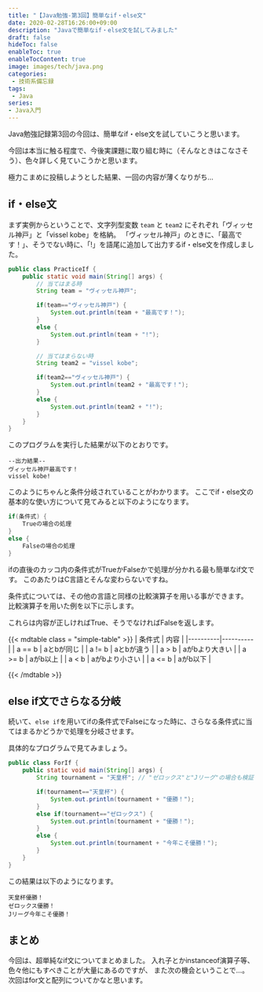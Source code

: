 ```yaml
---
title: "【Java勉強-第3回】簡単なif・else文"
date: 2020-02-28T16:26:00+09:00
description: "Javaで簡単なif・else文を試してみました"
draft: false
hideToc: false
enableToc: true
enableTocContent: true
image: images/tech/java.png
categories:
 - 技術系備忘録
tags:
 - Java
series:
- Java入門
---
```


Java勉強記録第3回の今回は、簡単なif・else文を試していこうと思います。

今回は本当に触る程度で、今後実課題に取り組む時に（そんなときはこなさそう）、色々詳しく見ていこうかと思います。

極力こまめに投稿しようとした結果、一回の内容が薄くなりがち...

## if・else文

まず実例からということで、文字列型変数 `team` と `team2` にそれぞれ「ヴィッセル神戸」と「vissel kobe」を格納。
「ヴィッセル神戸」のときに、「最高です！」、そうでない時に、「!」を語尾に追加して出力するif・else文を作成しました。

```java
public class PracticeIf {
    public static void main(String[] args) {
        // 当てはまる時
        String team = "ヴィッセル神戸";

        if(team=="ヴィッセル神戸") {
            System.out.println(team + "最高です！");
        }
        else {
            System.out.println(team + "!");
        }

        // 当てはまらない時
        String team2 = "vissel kobe";

        if(team2=="ヴィッセル神戸") {
            System.out.println(team2 + "最高です！");
        }
        else {
            System.out.println(team2 + "!");
        }
    }
}
```

このプログラムを実行した結果が以下のとおりです。

```text
--出力結果--
ヴィッセル神戸最高です！
vissel kobe!
```

このようにちゃんと条件分岐されていることがわかります。
ここでif・else文の基本的な使い方について見てみると以下のようになります。

```java
if(条件式) {
    Trueの場合の処理
}
else {
    Falseの場合の処理
}
```

ifの直後のカッコ内の条件式がTrueかFalseかで処理が分かれる最も簡単なif文です。
このあたりはC言語とそんな変わらないですね。

条件式については、その他の言語と同様の比較演算子を用いる事ができます。
比較演算子を用いた例を以下に示します。

これらは内容が正しければTrue、そうでなければFalseを返します。

{{< mdtable class = "simple-table" >}}
| 条件式 | 内容 |
|----------|----------|
| a == b | aとbが同じ |
| a != b | aとbが違う |
| a > b | aがbより大きい |
| a >= b  | aがb以上  |
| a < b | aがbより小さい |
| a <= b  | aがb以下  |

{{< /mdtable >}}

## else if文でさらなる分岐

続いて、`else if`を用いてifの条件式でFalseになった時に、さらなる条件式に当てはまるかどうかで処理を分岐させます。

具体的なプログラムで見てみましょう。

```java
public class ForIf {
    public static void main(String[] args) {
        String tournament = "天皇杯"; // "ゼロックス"と"Jリーグ"の場合も検証

        if(tournament=="天皇杯") {
            System.out.println(tournament + "優勝！");
        }
        else if(tournament=="ゼロックス") {
            System.out.println(tournament + "優勝！");
        }
        else {
            System.out.println(tournament + "今年こそ優勝！");
        }
    }
}
```

この結果は以下のようになります。

```text
天皇杯優勝！
ゼロックス優勝！
Jリーグ今年こそ優勝！
```

## まとめ

今回は、超単純なif文についてまとめました。
入れ子とかinstanceof演算子等、色々他にもすべきことが大量にあるのですが、
また次の機会ということで...。
次回はfor文と配列についてかなと思います。
